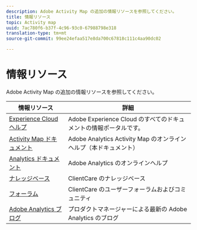 ```yaml
---
description: Adobe Activity Map の追加の情報リソースを参照してください。
title: 情報リソース
topic: Activity map
uuid: 7ac780f6-b37f-4c96-93c0-67988798e318
translation-type: tm+mt
source-git-commit: 99ee24efaa517e8da700c67818c111c4aa90dc02

---
```



# 情報リソース

Adobe Activity Map の追加の情報リソースを参照してください。

| 情報リソース | 詳細 |
|---|---|
| [Experience Cloud ヘルプ](https://helpx.adobe.com/support/experience-cloud.html) | Adobe Experience Cloud のすべてのドキュメントの情報ポータルです。 |
| [Activity Map ドキュメント](/help/analyze/activity-map/activity-map.md) | Adobe Analytics Activity Map のオンラインヘルプ（本ドキュメント） |
| [Analytics ドキュメント](/help/landing/home.md) | Adobe Analytics のオンラインヘルプ |
| [ナレッジベース](https://helpx.adobe.com/support/analytics.html) | ClientCare のナレッジベース |
| [フォーラム](https://forums.adobe.com/community/experience-cloud/analytics-cloud/analytics) | ClientCare のユーザーフォーラムおよびコミュニティ |
| [Adobe Analytics ブログ](https://blogs.adobe.com/digitalmarketing/analytics/) | プロダクトマネージャーによる最新の Adobe Analytics のブログ |
